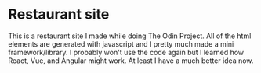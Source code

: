 # Restaurant site
This is a restaurant site I made while doing The Odin Project. All of the html elements are generated with javascript and I pretty much made a mini framework/library.
I probably won't use the code again but I learned how React, Vue, and Angular might work. At least I have a much better idea now.